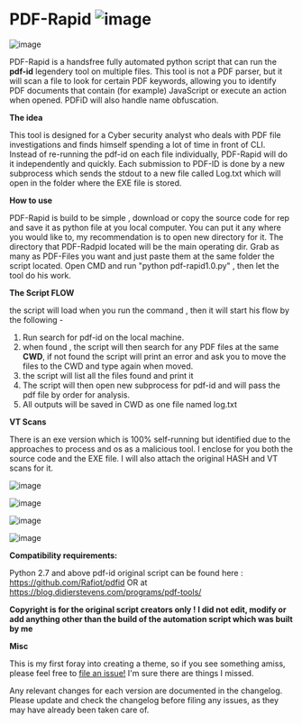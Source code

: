 # PDF-Rapid ![image](https://user-images.githubusercontent.com/89847158/152180139-ed977a1d-c66c-4242-b4a9-a087eed931af.png)

![image](https://user-images.githubusercontent.com/89847158/152192610-7f2410c1-d7e2-47b5-8024-3943a82a030b.png)


PDF-Rapid is a handsfree fully automated python script that can run the **pdf-id** legendery tool on multiple files.
This tool is not a PDF parser, but it will scan a file to look for certain PDF keywords, allowing you to identify PDF documents that contain (for example) JavaScript or execute an action when opened. PDFiD will also handle name obfuscation.

**The idea**

This tool is designed for a Cyber security analyst who deals with PDF file investigations and finds himself spending a lot of time in front of CLI.
Instead of re-running the pdf-id on each file individually, PDF-Rapid will do it independently and quickly. Each submission to PDF-ID is done by a new subprocess which sends the stdout to a new file called Log.txt which will open in the folder where the EXE file is stored.

**How to use**

PDF-Rapid is build to be simple , download or copy the source code for rep and save it as python file at you local computer.
You can put it any where you would like to, my recommendation is to open new directory for it. 
The directory that PDF-Radpid located will be the main operating dir.
Grab as many as PDF-Files you want and just paste them at the same folder the script located.
Open CMD and run "python pdf-rapid1.0.py" , then let the tool do his work.

**The Script FLOW**

the script will load when you run the command , then it will start his flow by the following -
1. Run search for pdf-id on the local machine.
2. when found , the script will then search for any PDF files at the same **CWD**, if not found the script will print an error and ask you to move the files to the CWD and type again when moved.
3. the script will list all the files found and print it
4. The script will then open new subprocess for pdf-id and will pass the pdf file by order for analysis.
5. All outputs will be saved in CWD as one file named log.txt

**VT Scans**

There is an exe version which is 100% self-running but identified due to the approaches to process and os as a malicious tool. I enclose for you both the source code and the EXE file.
I will also attach the original HASH and VT scans for it.

![image](https://user-images.githubusercontent.com/89847158/152184645-636c59ef-a575-4e8e-b0a1-b8c139bf1605.png)

![image](https://user-images.githubusercontent.com/89847158/152184796-36323055-82f9-4dd8-8cde-91d88d9e10ac.png)

![image](https://user-images.githubusercontent.com/89847158/152189875-805e3c26-ffbf-4639-a3f6-6aad9a6ed1e1.png)

![image](https://user-images.githubusercontent.com/89847158/152192124-deb68a62-9fce-48dd-84dd-d2299128b5e9.png)



**Compatibility requirements:**

Python 2.7 and above
pdf-id original script can be found here : 
https://github.com/Rafiot/pdfid OR at https://blog.didierstevens.com/programs/pdf-tools/


**Copyright is for the original script creators only ! I did not edit, modify or add anything other than the build of the automation script which was built by me**


**Misc**

This is my first foray into creating a theme, so if you see something amiss, please feel free to [file an issue!](https://github.com/R4wraith/PDF-Rapid/issues) I'm sure there are things I missed.

Any relevant changes for each version are documented in the changelog. Please update and check the changelog before filing any issues, as they may have already been taken care of.

